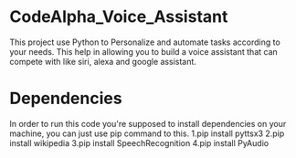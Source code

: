 # CodeAlpha_Voice_Assistant
This project use Python to Personalize and automate tasks according to your needs. 
This help in allowing you to  build a voice assistant that can compete with like siri,  alexa and google assistant.
# Dependencies
In order to run this code you're supposed to install dependencies on your machine,
you can just use pip command to this.
1.pip install pyttsx3
2.pip install wikipedia
3.pip install  SpeechRecognition
4.pip install PyAudio
